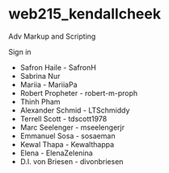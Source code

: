 # web215_kendallcheek
Adv Markup and Scripting

Sign in 

<ul>
  <li>Safron Haile - SafronH</li>
  <li>Sabrina Nur</li>
  <li>Mariia - MariiaPa</li>
  <li>Robert Propheter - robert-m-proph</li>
  <li>Thinh Pham</li>
  <li>Alexander Schmid - LTSchmiddy</li>
  <li>Terrell Scott - tdscott1978</li>
  <li>Marc Seelenger - mseelengerjr</li>
  <li>Emmanuel Sosa - sosaeman</li>
  <li>Kewal Thapa - Kewalthappa</li>
  <li>Elena - ElenaZelenina</li>
  <li>D.I. von Briesen - divonbriesen</li>
 </ul>
